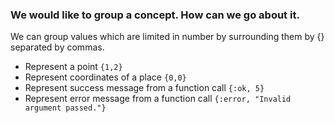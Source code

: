 ### We would like to group a concept. How can we go about it.

We can group values which are limited in number by surrounding them by {} separated by commas.
- Represent a point `{1,2}`
- Represent coordinates of a place `{0,0}`
- Represent success message from a function call `{:ok, 5}`
- Represent error message from a function call `{:error, "Invalid argument passed."}`